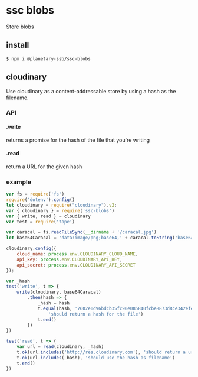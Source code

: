 # ssc blobs

Store blobs

## install

```
$ npm i @planetary-ssb/ssc-blobs
```

## cloudinary
Use cloudinary as a content-addressable store by using a hash as the filename.

### API
#### .write
returns a promise for the hash of the file that you're writing

#### .read
return a URL for the given hash

### example

```js
var fs = require('fs')
require('dotenv').config()
let cloudinary = require("cloudinary").v2;
var { cloudinary } = require('ssc-blobs')
var { write, read } = cloudinary
var test = require('tape')

var caracal = fs.readFileSync(__dirname + '/caracal.jpg')
let base64Caracal = 'data:image/png;base64,' + caracal.toString('base64')

cloudinary.config({ 
    cloud_name: process.env.CLOUDINARY_CLOUD_NAME,
    api_key: process.env.CLOUDINARY_API_KEY,
    api_secret: process.env.CLOUDINARY_API_SECRET
});

var _hash
test('write', t => {
    write(cloudinary, base64Caracal)
        .then(hash => {
            _hash = hash
            t.equal(hash, '7602e0d96bdcb35fc90e085840fcbe8873d8ce342efe7ec24a446b269093eb47',
                'should return a hash for the file')
            t.end()
        })
})

test('read', t => {
    var url = read(cloudinary, _hash)
    t.ok(url.includes('http://res.cloudinary.com'), 'should return a url')
    t.ok(url.includes(_hash), 'should use the hash as filename')
    t.end()
})
```
